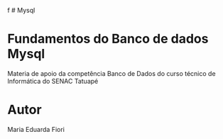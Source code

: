 f # Mysql
 # Fundamentos do Banco de dados Mysql
Materia de apoio da competência Banco de Dados do curso técnico de Informática do SENAC Tatuapé
# Autor
Maria Eduarda Fiori
